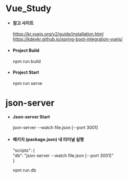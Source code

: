 # Vue_Study


* #### 참고 사이트
    https://kr.vuejs.org/v2/guide/installation.html
    https://kdevkr.github.io/spring-boot-integration-vuejs/


* #### Project Build 
    npm run build

* #### Project Start
    npm run serve



# json-server

* #### Json-server Start
    json-server --watch file.json [--port 3001]


* #### 패키지 (package.json) 내 터미널 실행
    "scripts": { <br>
      "db": "json-server --watch file.json [--port 3001]" <br>
    }

    npm run db
  
